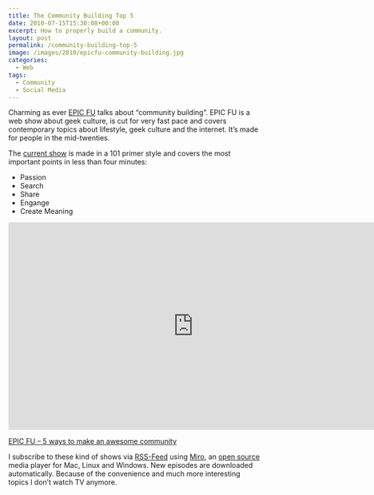 ```yaml
---
title: The Community Building Top 5
date: 2010-07-15T15:30:08+00:00
excerpt: How to properly build a community.
layout: post
permalink: /community-building-top-5
image: /images/2010/epicfu-community-building.jpg
categories:
  - Web
tags:
  - Community
  - Social Media
---
```

Charming as ever [EPIC FU](http://epicfu.com/) talks about “community building”. EPIC FU is a web show about geek culture, is cut for very fast pace and covers contemporary topics about lifestyle, geek culture and the internet. It’s made for people in the mid-twenties.

The [current show](http://epicfu.com/show/2010/07/5-ways-to-make-an-awesome-comm.html) is made in a 101 primer style and covers the most important points in less than four minutes:

  * Passion
  * Search
  * Share
  * Engange
  * Create Meaning

<iframe src="https://www.youtube-nocookie.com/embed/zR569LLNB3E" width="740" height="416" frameborder="0" allowfullscreen loading="lazy"></iframe>

[EPIC FU – 5 ways to make an awesome community](http://epicfu.com/show/2010/07/5-ways-to-make-an-awesome-comm.html)

I subscribe to these kind of shows via [RSS-Feed](https://en.wikipedia.org/wiki/RSS) using [Miro](http://www.getmiro.com/), an [open source](https://en.wikipedia.org/wiki/Open_source) media player for Mac, Linux and Windows. New episodes are downloaded automatically. Because of the convenience and much more interesting topics I don’t watch TV anymore.